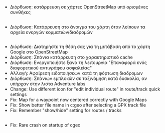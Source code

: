 ##

- Διόρθωση: κατάρρευση σε χάρτες OpenStreetMap υπό ορισμένες συνθήκες

##

- Διόρθωση: Κατάρρευση στο άνοιγμα του χάρτη όταν λείπουν τα αρχεία ενεργών κομματιών/διαδρομών

##

- Διόρθωση: Διατηρήστε τη θέση σας για τη μετάβαση από το χάρτη Google στο OpenStreetMap
- Διόρθωση: Σπάνια κατάρρευση στο χαρακτηριστικό cache
- Διόρθωση: Ενεργοποιήστε ξανά τη λειτουργία "Επαναφορά ενός διαφορετικού αντιγράφου ασφαλείας"
- Αλλαγή: Αφαίρεση ειδοποιήσεων κατά τη φόρτωση διαδρομων
- Διόρθωση: Σπάνιων εμπλοκών σε ταξινόμηση κατά δυσκολία, αν υπήρχαν στην λιστα Αdventure labs
- Change: Use different icon for "edit individual route" in route/track quick settings
- Fix: Map for a waypoint now centered correctly with Google Maps
- Fix: Show better file name in c:geo after selecting a GPX track file
- Fix: Remember "show/hide" setting for routes / tracks

##

- Fix: Rare crash on startup of cgeo
